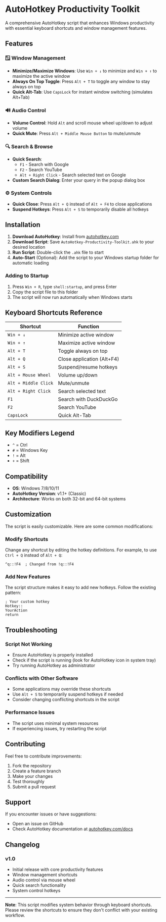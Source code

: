 # AutoHotkey Productivity Toolkit

A comprehensive AutoHotkey script that enhances Windows productivity with essential keyboard shortcuts and window management features.

## Features

### 🪟 Window Management
- **Minimize/Maximize Windows**: Use `Win + ↓` to minimize and `Win + ↑` to maximize the active window
- **Always On Top Toggle**: Press `Alt + T` to toggle any window to stay always on top
- **Quick Alt-Tab**: Use `CapsLock` for instant window switching (simulates Alt+Tab)

### 🔊 Audio Control
- **Volume Control**: Hold `Alt` and scroll mouse wheel up/down to adjust volume
- **Quick Mute**: Press `Alt + Middle Mouse Button` to mute/unmute

### 🔍 Search & Browse
- **Quick Search**: 
  - `F1` - Search with Google
  - `F2` - Search YouTube
  - `Alt + Right Click` - Search selected text on Google
- **Custom Search Dialog**: Enter your query in the popup dialog box

### ⚙️ System Controls
- **Quick Close**: Press `Alt + Q` instead of `Alt + F4` to close applications
- **Suspend Hotkeys**: Press `Alt + S` to temporarily disable all hotkeys

## Installation

1. **Download AutoHotkey**: Install from [autohotkey.com](https://www.autohotkey.com/)
2. **Download Script**: Save `AutoHotkey-Productivity-Toolkit.ahk` to your desired location
3. **Run Script**: Double-click the `.ahk` file to start
4. **Auto-Start** (Optional): Add the script to your Windows startup folder for automatic loading

### Adding to Startup
1. Press `Win + R`, type `shell:startup`, and press Enter
2. Copy the script file to this folder
3. The script will now run automatically when Windows starts

## Keyboard Shortcuts Reference

| Shortcut | Function |
|----------|----------|
| `Win + ↓` | Minimize active window |
| `Win + ↑` | Maximize active window |
| `Alt + T` | Toggle always on top |
| `Alt + Q` | Close application (Alt+F4) |
| `Alt + S` | Suspend/resume hotkeys |
| `Alt + Mouse Wheel` | Volume up/down |
| `Alt + Middle Click` | Mute/unmute |
| `Alt + Right Click` | Search selected text |
| `F1` | Search with DuckDuckGo |
| `F2` | Search YouTube |
| `CapsLock` | Quick Alt-Tab |

## Key Modifiers Legend
- `^` = Ctrl
- `#` = Windows Key
- `!` = Alt  
- `+` = Shift

## Compatibility
- **OS**: Windows 7/8/10/11
- **AutoHotkey Version**: v1.1+ (Classic)
- **Architecture**: Works on both 32-bit and 64-bit systems

## Customization

The script is easily customizable. Here are some common modifications:

### Modify Shortcuts
Change any shortcut by editing the hotkey definitions. For example, to use `Ctrl + Q` instead of `Alt + Q`:
```autohotkey
^q::!F4  ; Changed from !q::!F4
```

### Add New Features
The script structure makes it easy to add new hotkeys. Follow the existing pattern:
```autohotkey
; Your custom hotkey
Hotkey::
YourAction
return
```

## Troubleshooting

### Script Not Working
- Ensure AutoHotkey is properly installed
- Check if the script is running (look for AutoHotkey icon in system tray)
- Try running AutoHotkey as administrator

### Conflicts with Other Software
- Some applications may override these shortcuts
- Use `Alt + S` to temporarily suspend hotkeys if needed
- Consider changing conflicting shortcuts in the script

### Performance Issues
- The script uses minimal system resources
- If experiencing issues, try restarting the script

## Contributing

Feel free to contribute improvements:

1. Fork the repository
2. Create a feature branch
3. Make your changes
4. Test thoroughly
5. Submit a pull request

## Support

If you encounter issues or have suggestions:
- Open an issue on GitHub
- Check AutoHotkey documentation at [autohotkey.com/docs](https://www.autohotkey.com/docs/)

## Changelog

### v1.0
- Initial release with core productivity features
- Window management shortcuts
- Audio control via mouse wheel
- Quick search functionality
- System control hotkeys

---

**Note**: This script modifies system behavior through keyboard shortcuts. Please review the shortcuts to ensure they don't conflict with your existing workflow.
